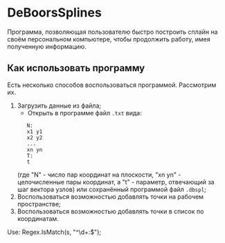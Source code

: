 # DeBoorsSplines
Программа, позволяющая пользователю быстро построить сплайн на своём персональном компьютере, чтобы продолжить работу, имея полученную информацию.

## Как использовать программу
Есть несколько способов воспользоваться программой. Рассмотрим их.
1. Загрузить данные из файла;
   - Открыть в программе файл ```.txt``` вида:
   ```
      N:
      x1 y1
      x2 y2
      ...
      xn yn
      T:
      t
   ```
   (где "N" - число пар координат на плоскости, "xn yn" - целочисленные пары координат, а "t" - параметр, отвечающий за шаг вектора узлов) или сохранённый программой файл ```.dbspl```;
2. Воспользоваться возможностью добавлять точки на рабочем пространстве;
3. Воспользоваться возможностью добавлять точки в список по координатам.

Use:
Regex.IsMatch(s, "^\\d+:$");

